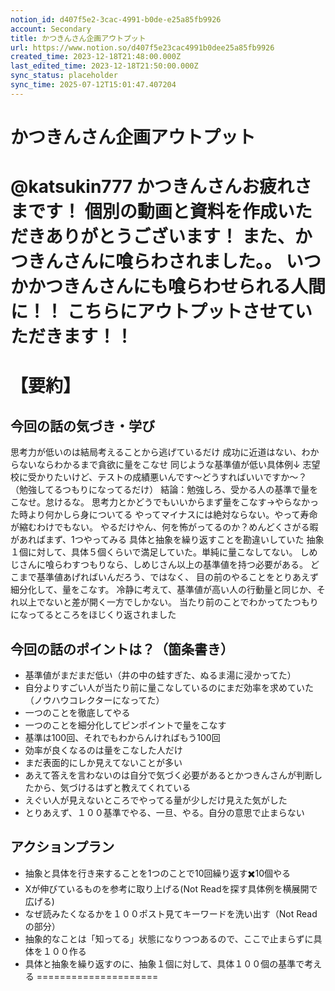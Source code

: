 ```yaml
---
notion_id: d407f5e2-3cac-4991-b0de-e25a85fb9926
account: Secondary
title: かつきんさん企画アウトプット
url: https://www.notion.so/d407f5e23cac4991b0dee25a85fb9926
created_time: 2023-12-18T21:48:00.000Z
last_edited_time: 2023-12-18T21:50:00.000Z
sync_status: placeholder
sync_time: 2025-07-12T15:01:47.407204
---
```

# かつきんさん企画アウトプット

@katsukin777
かつきんさんお疲れさまです！
個別の動画と資料を作成いただきありがとうございます！
また、かつきんさんに喰らわされました。。
いつかかつきんさんにも喰らわせられる人間に！！
こちらにアウトプットさせていただきます！！
=====================
# 【要約】
## 今回の話の気づき・学び
思考力が低いのは結局考えることから逃げているだけ
成功に近道はない、わからないならわかるまで貪欲に量をこなせ
同じような基準値が低い具体例↓
志望校に受かりたいけど、テストの成績悪いんです〜どうすればいいですか〜？
（勉強してるつもりになってるだけ）
結論：勉強しろ、受かる人の基準で量をこなせ。怠けるな。
思考力とかどうでもいいからまず量をこなす→やらなかった時より何かしら身についてる
やってマイナスには絶対ならない。やって寿命が縮むわけでもない。
やるだけやん、何を怖がってるのか？めんどくさがる暇があればまず、1つやってみる
具体と抽象を繰り返すことを勘違いしていた
抽象１個に対して、具体５個くらいで満足していた。単純に量こなしてない。
しめじさんに喰らわすつもりなら、しめじさん以上の基準値を持つ必要がある。
どこまで基準値あげればいんだろう、ではなく、
目の前のやることをとりあえず細分化して、量をこなす。
冷静に考えて、基準値が高い人の行動量と同じか、それ以上でないと差が開く一方でしかない。
当たり前のことでわかってたつもりになってるところをほじくり返されました
## 今回の話のポイントは？（箇条書き）
- 基準値がまだまだ低い（井の中の蛙すぎた、ぬるま湯に浸かってた）
- 自分よりすごい人が当たり前に量こなしているのにまだ効率を求めていた（ノウハウコレクターになってた）
- 一つのことを徹底してやる
- 一つのことを細分化してピンポイントで量をこなす
- 基準は100回、それでもわからんければもう100回
- 効率が良くなるのは量をこなした人だけ
- まだ表面的にしか見えてないことが多い
- あえて答えを言わないのは自分で気づく必要があるとかつきんさんが判断したから、気づけるはずと教えてくれている
- えぐい人が見えないところでやってる量が少しだけ見えた気がした
- とりあえず、１００基準でやる、一旦、やる。自分の意思で止まらない
## アクションプラン
- 抽象と具体を行き来することを1つのことで10回繰り返す:heavy_multiplication_x:10個やる
- Xが伸びているものを参考に取り上げる(Not Readを探す具体例を横展開で広げる)
- なぜ読みたくなるかを１００ポスト見てキーワードを洗い出す（Not Readの部分）
- 抽象的なことは「知ってる」状態になりつつあるので、ここで止まらずに具体を１００作る
- 具体と抽象を繰り返すのに、抽象１個に対して、具体１００個の基準で考える
=====================